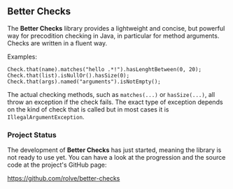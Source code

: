 ## Better Checks

The **Better Checks** library provides a lightweight and concise, but powerful way for precodition checking in Java, in particular for method arguments. Checks are written in a fluent way.

Examples:

    Check.that(name).matches("hello .*!").hasLenghtBetween(0, 20);
    Check.that(list).isNullOr().hasSize(0);
    Check.that(args).named("arguments").isNotEmpty();

The actual checking methods, such as `matches(...)` or `hasSize(...)`, all throw an exception if the check fails. The exact type of exception depends on the kind of check that is called but in most cases it is `IllegalArgumentException`.

### Project Status

The development of **Better Checks** has just started, meaning the library is not ready to use yet. You can have a look at the progression and the source code at the project&apos;s GitHub page:

<https://github.com/rolve/better-checks>